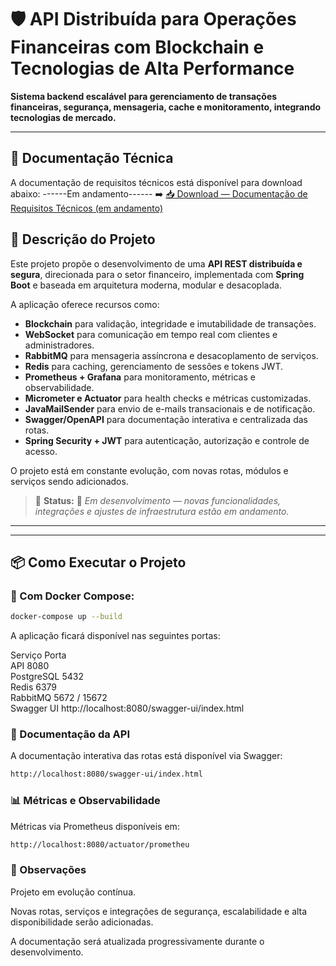 # 🛡️ API Distribuída para Operações Financeiras com Blockchain e Tecnologias de Alta Performance

**Sistema backend escalável para gerenciamento de transações financeiras, segurança, mensageria, cache e monitoramento, integrando tecnologias de mercado.**

---
## 📄 Documentação Técnica

A documentação de requisitos técnicos está disponível para download abaixo:
------Em andamento------
➡️ [📥 Download — Documentação de Requisitos Técnicos (em andamento)](./EspecificacoesTecnicasAPIfinancerBlock.docx)

## 📌 Descrição do Projeto

Este projeto propõe o desenvolvimento de uma **API REST distribuída e segura**, direcionada para o setor financeiro, implementada com **Spring Boot** e baseada em arquitetura moderna, modular e desacoplada.

A aplicação oferece recursos como:

- **Blockchain** para validação, integridade e imutabilidade de transações.
- **WebSocket** para comunicação em tempo real com clientes e administradores.
- **RabbitMQ** para mensageria assíncrona e desacoplamento de serviços.
- **Redis** para caching, gerenciamento de sessões e tokens JWT.
- **Prometheus + Grafana** para monitoramento, métricas e observabilidade.
- **Micrometer e Actuator** para health checks e métricas customizadas.
- **JavaMailSender** para envio de e-mails transacionais e de notificação.
- **Swagger/OpenAPI** para documentação interativa e centralizada das rotas.
- **Spring Security + JWT** para autenticação, autorização e controle de acesso.

O projeto está em constante evolução, com novas rotas, módulos e serviços sendo adicionados.

> 📌 **Status:** 🚧 *Em desenvolvimento — novas funcionalidades, integrações e ajustes de infraestrutura estão em andamento.*

---
---

## 📦 Como Executar o Projeto

### 🐳 Com Docker Compose:

```bash
docker-compose up --build
```
A aplicação ficará disponível nas seguintes portas:

Serviço	Porta<br>
API	8080<br>
PostgreSQL	5432<br>
Redis	6379<br>
RabbitMQ	5672 / 15672<br>
Swagger UI	http://localhost:8080/swagger-ui/index.html<br>

### 📖 Documentação da API
A documentação interativa das rotas está disponível via Swagger:
```bash
http://localhost:8080/swagger-ui/index.html
```
### 📊 Métricas e Observabilidade
Métricas via Prometheus disponíveis em:
```bash
http://localhost:8080/actuator/prometheu
```

### 📄 Observações
Projeto em evolução contínua.

Novas rotas, serviços e integrações de segurança, escalabilidade e alta disponibilidade serão adicionadas.

A documentação será atualizada progressivamente durante o desenvolvimento.
